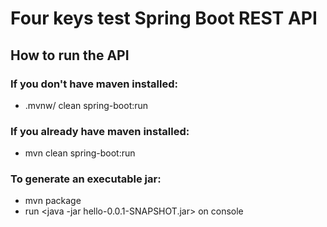 # Four keys test Spring Boot REST API 

## How to run the API

### If you don't have maven installed:
 - .mvnw/ clean spring-boot:run 
 
### If you already have maven installed:
- mvn clean spring-boot:run

### To generate an executable jar:
- mvn package
- run <java -jar hello-0.0.1-SNAPSHOT.jar> on console 
